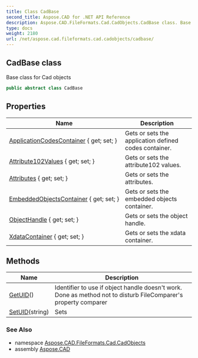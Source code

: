 ```yaml
---
title: Class CadBase
second_title: Aspose.CAD for .NET API Reference
description: Aspose.CAD.FileFormats.Cad.CadObjects.CadBase class. Base class for Cad objects
type: docs
weight: 2180
url: /net/aspose.cad.fileformats.cad.cadobjects/cadbase/
---
```

## CadBase class

Base class for Cad objects

```csharp
public abstract class CadBase
```

## Properties

| Name | Description |
| --- | --- |
| [ApplicationCodesContainer](../../aspose.cad.fileformats.cad.cadobjects/cadbase/applicationcodescontainer/) { get; set; } | Gets or sets the application defined codes container. |
| [Attribute102Values](../../aspose.cad.fileformats.cad.cadobjects/cadbase/attribute102values/) { get; set; } | Gets or sets the attribute102 values. |
| [Attributes](../../aspose.cad.fileformats.cad.cadobjects/cadbase/attributes/) { get; set; } | Gets or sets the attributes. |
| [EmbeddedObjectsContainer](../../aspose.cad.fileformats.cad.cadobjects/cadbase/embeddedobjectscontainer/) { get; set; } | Gets or sets the embedded objects container. |
| [ObjectHandle](../../aspose.cad.fileformats.cad.cadobjects/cadbase/objecthandle/) { get; set; } | Gets or sets the object handle. |
| [XdataContainer](../../aspose.cad.fileformats.cad.cadobjects/cadbase/xdatacontainer/) { get; set; } | Gets or sets the xdata container. |

## Methods

| Name | Description |
| --- | --- |
| [GetUID](../../aspose.cad.fileformats.cad.cadobjects/cadbase/getuid/)() | Identifier to use if object handle doesn't work. Done as method not to disturb FileComparer's property comparer |
| [SetUID](../../aspose.cad.fileformats.cad.cadobjects/cadbase/setuid/)(string) | Sets |

### See Also

* namespace [Aspose.CAD.FileFormats.Cad.CadObjects](../../aspose.cad.fileformats.cad.cadobjects/)
* assembly [Aspose.CAD](../../)


